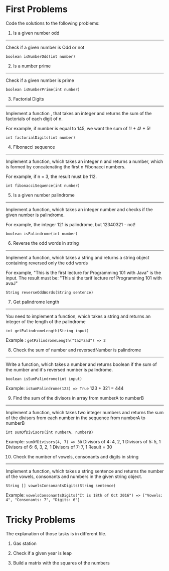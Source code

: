 First Problems
========================

Code the solutions to the following problems:


1. Is a given number odd
----------------
Check if a given number is Odd or not

`boolean isNumberOdd(int number)`


2. Is a number prime
----------------
Check if a given number is prime

`boolean isNumberPrime(int number)`

3. Factorial Digits
----------------
Implement a function , that takes an integer and returns the sum of the factorials of each digit of n.

For example, if number is equal to 145, we want the sum of 1! + 4! + 5!

`int factorialDigits(int number)`

4. Fibonacci sequence
----------------
Implement a function, which takes an integer n and returns a number, which is formed by concatenating the first n Fibonacci numbers.

For example, if n = 3, the result must be 112.

`int fibonacciSequence(int number)`


5. Is a given number palindrome
----------------
Implement a function, which takes an integer number and checks if the given number is palindrome.

For example, the integer 121 is palindrome, but 12340321 - not!

`boolean isPalindrome(int number)`

6. Reverse the odd words in string
----------------
Implement a function, which takes a string and returns a string object containing reversed only the odd words

For example, "This is the first lecture for Programming 101 with Java" is the input.
The result must be: "This si the tsrif lecture rof Programming 101 with avaJ"

`String reverseOddWords(String sentence)`

7. Get palindrome length
----------------
You need to implement a function, which takes a string and returns an integer of the length of the palindrome

`int getPalindromeLength(String input)`

Example : `getPalindromeLength("taz*zad") => 2`


8. Check the sum of number and reversedNumber is palindrome
----------------
Write a function, which takes a number and returns boolean if the sum of the number and it's reversed number is palindrome.

`boolean isSumPalindrome(int input)`

Example: `isSumPalindrome(123) => True`
123 + 321 = 444

9. Find the sum of the divisors in array from numberA to numberB
----------------
Implement a function, which takes two integer numbers and returns the sum of the divisors from each number in the sequence from numberA to numberB

`int sumOfDivisors(int numberA, numberB)`

Example: `sumOfDivisors(4, 7) => 30`
Divisors of 4: 4, 2, 1
Divisors of 5: 5, 1
Divisors of 6: 6, 3, 2, 1
Divisors of 7: 7, 1
Result = 30

10. Check the number of vowels, consonants and digits in string
----------------
Implement a function, which takes a string sentence and returns the number of the vowels, consonants and numbers in the given string object.

`String [] vowelsConsonantsDigits(String sentence)`

Example: `vowelsConsonantsDigits("It is 18th of Oct 2016") => ["Vowels: 4", "Consonants: 7", "Digits: 6"]`


Tricky Problems
========================
The explanation of those tasks is in different file.
1. Gas station

2. Check if a given year is leap

3. Build a matrix with the squares of the numbers
